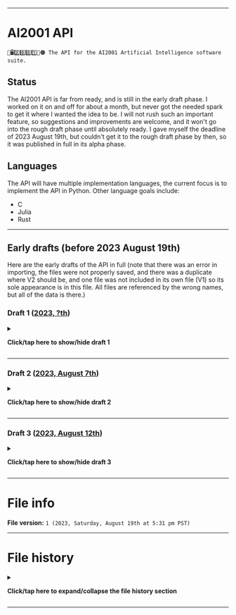 
***

# AI2001 API

`🧠️🖥️2️⃣️0️⃣️0️⃣️1️⃣️🔵️🟤️ The API for the AI2001 Artificial Intelligence software suite.`

## Status

The AI2001 API is far from ready, and is still in the early draft phase. I worked on it on and off for about a month, but never got the needed spark to get it where I wanted the idea to be. I will not rush such an important feature, so suggestions and improvements are welcome, and it won't go into the rough draft phase until absolutely ready. I gave myself the deadline of 2023 August 19th, but couldn't get it to the rough draft phase by then, so it was published in full in its alpha phase.

## Languages

The API will have multiple implementation languages, the current focus is to implement the API in Python. Other language goals include:

- C
- Julia
- Rust

***

## Early drafts (before 2023 August 19th)

Here are the early drafts of the API in full (note that there was an error in importing, the files were not properly saved, and there was a duplicate where V2 should be, and one file was not included in its own file (V1) so its sole appearance is in this file. All files are referenced by the wrong names, but all of the data is there.)

### Draft 1 ([2023, ?th](/API/Early-Drafts/AI2001_API_2023.08.07_V1.txt))

<details><summary><p><b>Click/tap here to show/hide draft 1</b></p></summary>

```plain-text
New AI2001 API under development
Future plans for 3rd party GPT-2 and GPT-3 support (although a bit outdated, they can still be useful for historical purposes) GPT-4 cannot be included, as it is proprietary software

AI2001

Dataset handling modes

3PARTY.GPT2
3PARTY.GPT3

Modes (actions)

🎞️ - Indicates this works in video mode
🖼️ - Indicates this works in image mode
🎵️ - Indicates this works in audio mode
📃️ - Indicates this works in text mode

Classification 🎞️🖼️🎵️📃️
Detection 🎞️🖼️🎵️📃️
Optimization 🎞️🖼️🎵️📃️
Upscaling 🎞️🖼️🎵️
Downscaling 🎞️🖼️🎵️
Filtering 🎞️🖼️🎵️📃️
Splitting 🎞️🖼️🎵️📃️
Cropping 🎞️🖼️🎵️
Realism 🎞️🖼️🎵️
Programming 🎞️🖼️📃️
Translating 🎞️🖼️🎵️📃️
Text entry 🎵️📃️
Converting 🎞️🖼️🎵️📃️
Noise reduction 🎵️

Modes (category)

Video mode 🎞️
Image mode 🖼️
Audio mode 🎵️
Text mode 📃️
```

</details>

---

### Draft 2 ([2023, August 7th](/API/Early-Drafts/NEWAPI_2023.08.12_AI2001_WORKWITHME.ai))

<details><summary><p><b>Click/tap here to show/hide draft 2</b></p></summary>

```plain-text
New AI2001 API under development
Future plans for 3rd party GPT-2 and GPT-3 support (although a bit outdated, they can still be useful for historical purposes) GPT-4 cannot be included, as it is proprietary software

AI2001

Dataset handling modes

3PARTY.GPT2
3PARTY.GPT3

Modes (actions)

🎞️ - Indicates this works in video mode
🖼️ - Indicates this works in image mode
🎵️ - Indicates this works in audio mode
📃️ - Indicates this works in text mode

Classification 🎞️🖼️🎵️📃️
Detection 🎞️🖼️🎵️📃️
Optimization 🎞️🖼️🎵️📃️
Upscaling 🎞️🖼️🎵️
Downscaling 🎞️🖼️🎵️
Filtering 🎞️🖼️🎵️📃️
Splitting 🎞️🖼️🎵️📃️
Cropping 🎞️🖼️🎵️
Realism 🎞️🖼️🎵️
Programming 🎞️🖼️📃️
Translating 🎞️🖼️🎵️📃️
Text entry 🎵️📃️
Converting 🎞️🖼️🎵️📃️
Noise reduction 🎵️

Modes (category)

Video mode 🎞️
Image mode 🖼️
Audio mode 🎵️
Text mode 📃️

Commands

Dataset integration
```

</details>

---

### Draft 3 ([2023, August 12th](/API/Early-Drafts/AI2001_API_V3_2023.08.12.ai))

<details><summary><p><b>Click/tap here to show/hide draft 3</b></p></summary>

```plakin-text
New AI2001 API under development
Future plans for 3rd party GPT-2 and GPT-3 support (although a bit outdated, they can still be useful for historical purposes) GPT-4 cannot be included, as it is proprietary software

AI2001 API

Implementation language: Python
Secondary languages: R, Julia, Rust, Cython

Dataset handling modes

3PARTY.GPT2
3PARTY.GPT3

Modes (actions)

🎞️ - Indicates this works in video mode
🖼️ - Indicates this works in image mode
🎵️ - Indicates this works in audio mode
📃️ - Indicates this works in text mode

Classification 🎞️🖼️🎵️📃️
Detection 🎞️🖼️🎵️📃️
Optimization 🎞️🖼️🎵️📃️
Upscaling 🎞️🖼️🎵️
Downscaling 🎞️🖼️🎵️
Filtering 🎞️🖼️🎵️📃️
Splitting 🎞️🖼️🎵️📃️
Cropping 🎞️🖼️🎵️
Realism 🎞️🖼️🎵️
Programming 🎞️🖼️📃️
Translating 🎞️🖼️🎵️📃️
Text entry 🎵️📃️
Converting 🎞️🖼️🎵️📃️
Noise reduction 🎵️

Modes (category)

Video mode 🎞️
Image mode 🖼️
Audio mode 🎵️
Text mode 📃️

Commands


Dataset integration

Flags

--classification | --videos
--classification | --images
--classification | --audio
--classification | --documents

--detection | --videos
--detection | --images
--detection | --audio
--detection | --documents

--optimization | --videos
--optimization | --images
--optimization | --audio
--optimization | --documents


--upscale | --videos
--upscale | --images
--upscale | --audio
--upscale | --documents # return: invalid

Additional options

# Videos
Define new resolution (X):
Define new resolution (Y):
Define new framerate:
# If any fields are left empty, it will keep it the same as the original

# For 3D videos (proposal only for now)

Define new resolution (X):
Define new resolution (Y):
Define new resolution (Z):
Define new framerate:

# If any fields are left empty, it will keep it the same as the original

# A lot of options missing, as I don't know how to enhance 3D videos yet.

# Images
Define new resolution:
Define new framerate:
# If either are left empty, it will keep it the same as the original

# Audio
Define new bitrate:
Define action: # Valid actions: Filtering, Realism, Noise reduction

# Documents
Documents cannot be upscaled. Only videos, images, and audio can be upscaled.

--downscale | --videos
--downscale | --images
--downscale | --audio
--downscale | --documents # return: invalid

Additional options

# Videos
Define new resolution (X):
Define new resolution (Y):
Define new framerate:
# If any fields are left empty, it will keep it the same as the original

# For 3D videos (proposal only for now)

Define new resolution (X):
Define new resolution (Y):
Define new resolution (Z):
Define new framerate:

# If any fields are left empty, it will keep it the same as the original

# A lot of options missing, as I don't know how to enhance 3D videos yet.

# Images
Define new resolution:
Define new framerate:
# If either are left empty, it will keep it the same as the original

# Audio
Define new bitrate:
Define action: # Valid actions: Filtering, Realism, Noise reduction

# Documents
Documents cannot be upscaled. Only videos, images, and audio can be upscaled.

--prompts | --programming

--Detection 🎞️🖼️🎵️📃️
Optimization 🎞️🖼️🎵️📃️
Upscaling 🎞️🖼️🎵️
Downscaling 🎞️🖼️🎵️
Filtering 🎞️🖼️🎵️📃️
Splitting 🎞️🖼️🎵️📃️
Cropping 🎞️🖼️🎵️
Realism 🎞️🖼️🎵️
Programming 🎞️🖼️📃️
Translating 🎞️🖼️🎵️📃️
Text entry 🎵️📃️
Converting 🎞️🖼️🎵️📃️
Noise reduction 🎵️

SCRAP THIS:

$ ai2001()
> # AI2001 session started
mode = linguistics
> > # Mode set to Linguistics
help()
> > return help()
classification /AI2001/?type=dir # Starts classifying a set of images in a folder/directory



Prompts

$ ai2001()
mode = chatbot()
# This will open a chatbot session



help()
# Work in progress

```

</details>

***

# File info

**File version:** `1 (2023, Saturday, August 19th at 5:31 pm PST)`

***

# File history

<details><summary><p><b>Click/tap here to expand/collapse the file history section</b></p></summary>

## Version 1 (2023, Saturday, August 19th at 5:31 pm PST)

<details><summary><p><b>Click/tap here to expand/collapse the file history section entry for version 1</b></p></summary>

- This release was created by [:octocat: `@seanpm2001`](https://github.com/seanpm2001/)

> **Note** _The first version of this file._

> Changes:

- [x] Started the file
- [x] Added the title section
- [x] Added the `Status` section
- [x] Added the `Languages` section
- [x] Added the `Early drafts (before 2023 August 19th)` section
- - [x] Added the draft 1 section
- - [x] Added the draft 2 section
- - [x] Added the draft 3 section
- [x] Added the `File info` section
- [x] Added the `File history` section
- - [x] Added an entry for version 1
- [ ] No other changes in version 1

</details>

</details>

***
